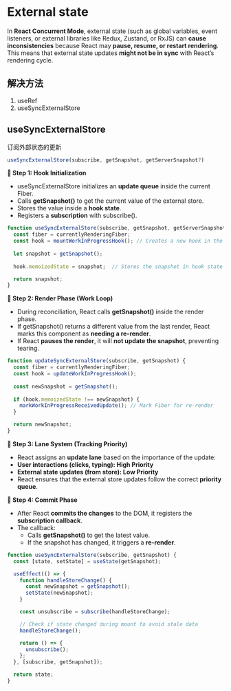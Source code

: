 # External state
In **React Concurrent Mode**, external state (such as global variables, event listeners, or external libraries like Redux, Zustand, or RxJS) can **cause inconsistencies** because React may **pause, resume, or restart rendering**. This means that external state updates **might not be in sync** with React’s rendering cycle.

## 解决方法
1. useRef
2. useSyncExternalStore

## useSyncExternalStore
订阅外部状态的更新
```javascript
useSyncExternalStore(subscribe, getSnapshot, getServerSnapshot?)
```
**🔹 Step 1: Hook Initialization**
- useSyncExternalStore initializes an **update queue** inside the current Fiber.
- Calls **getSnapshot()** to get the current value of the external store.
- Stores the value inside a **hook state**.
- Registers a **subscription** with subscribe().
```javascript
function useSyncExternalStore(subscribe, getSnapshot, getServerSnapshot) {
  const fiber = currentlyRenderingFiber;
  const hook = mountWorkInProgressHook(); // Creates a new hook in the Fiber tree
  
  let snapshot = getSnapshot();
  
  hook.memoizedState = snapshot;  // Stores the snapshot in hook state

  return snapshot;
}
```

**🔹 Step 2: Render Phase (Work Loop)**
- During reconciliation, React calls **getSnapshot()** inside the render phase.
- If getSnapshot() returns a different value from the last render, React marks this component as **needing a re-render**.
- If React **pauses the render**, it will **not update the snapshot**, preventing tearing.
```javascript
function updateSyncExternalStore(subscribe, getSnapshot) {
  const fiber = currentlyRenderingFiber;
  const hook = updateWorkInProgressHook();
  
  const newSnapshot = getSnapshot();
  
  if (hook.memoizedState !== newSnapshot) {
    markWorkInProgressReceivedUpdate(); // Mark Fiber for re-render
  }

  return newSnapshot;
}
```
**🔹 Step 3: Lane System (Tracking Priority)**
- React assigns an **update lane** based on the importance of the update:
- **User interactions (clicks, typing): High Priority**
-  **External state updates (from store): Low Priority**
- React ensures that the external store updates follow the correct **priority queue**.

**🔹 Step 4: Commit Phase**
- After React **commits the changes** to the DOM, it registers the **subscription callback**.
- The callback:
	- Calls **getSnapshot()** to get the latest value.
	- If the snapshot has changed, it triggers a **re-render**.
```javascript
function useSyncExternalStore(subscribe, getSnapshot) {
  const [state, setState] = useState(getSnapshot);

  useEffect(() => {
    function handleStoreChange() {
      const newSnapshot = getSnapshot();
      setState(newSnapshot);
    }

    const unsubscribe = subscribe(handleStoreChange);

    // Check if state changed during mount to avoid stale data
    handleStoreChange();

    return () => {
      unsubscribe();
    };
  }, [subscribe, getSnapshot]);

  return state;
}
```
